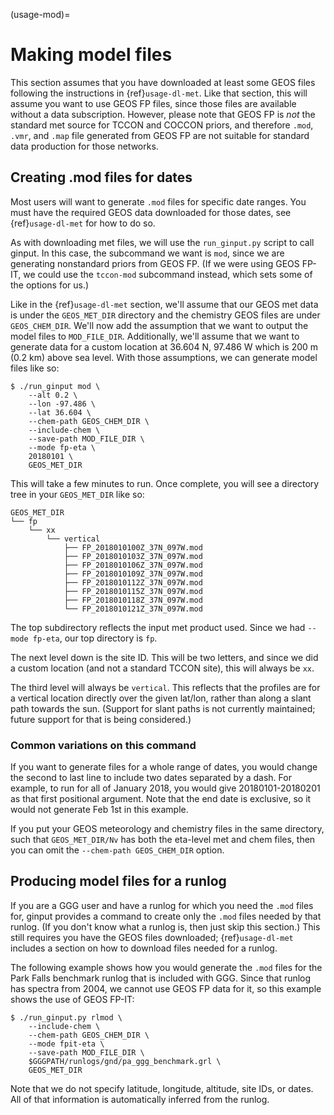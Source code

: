 (usage-mod)=
# Making model files

This section assumes that you have downloaded at least some GEOS files following the instructions in {ref}`usage-dl-met`.
Like that section, this will assume you want to use GEOS FP files, since those files are available without a data subscription.
However, please note that GEOS FP is _not_ the standard met source for TCCON and COCCON priors, and therefore `.mod`, `.vmr`, and `.map` file generated from GEOS FP are not suitable for standard data production for those networks.

## Creating .mod files for dates

Most users will want to generate `.mod` files for specific date ranges.
You must have the required GEOS data downloaded for those dates, see {ref}`usage-dl-met` for how to do so.

As with downloading met files, we will use the `run_ginput.py` script to call ginput.
In this case, the subcommand we want is `mod`, since we are generating nonstandard priors from GEOS FP.
(If we were using GEOS FP-IT, we could use the `tccon-mod` subcommand instead, which sets some of the options for us.)

Like in the {ref}`usage-dl-met` section, we'll assume that our GEOS met data is under the `GEOS_MET_DIR` directory and the chemistry GEOS files are under `GEOS_CHEM_DIR`.
We'll now add the assumption that we want to output the model files to `MOD_FILE_DIR`.
Additionally, we'll assume that we want to generate data for a custom location at 36.604 N, 97.486 W which is 200 m (0.2 km) above sea level.
With those assumptions, we can generate model files like so:

```
$ ./run_ginput mod \
    --alt 0.2 \
    --lon -97.486 \
    --lat 36.604 \
    --chem-path GEOS_CHEM_DIR \
    --include-chem \
    --save-path MOD_FILE_DIR \
    --mode fp-eta \
    20180101 \
    GEOS_MET_DIR
```

This will take a few minutes to run.
Once complete, you will see a directory tree in your `GEOS_MET_DIR` like so:

```
GEOS_MET_DIR
└── fp
    └── xx
        └── vertical
            ├── FP_2018010100Z_37N_097W.mod
            ├── FP_2018010103Z_37N_097W.mod
            ├── FP_2018010106Z_37N_097W.mod
            ├── FP_2018010109Z_37N_097W.mod
            ├── FP_2018010112Z_37N_097W.mod
            ├── FP_2018010115Z_37N_097W.mod
            ├── FP_2018010118Z_37N_097W.mod
            └── FP_2018010121Z_37N_097W.mod
```

The top subdirectory reflects the input met product used.
Since we had `--mode fp-eta`, our top directory is `fp`.

The next level down is the site ID.
This will be two letters, and since we did a custom location (and not a standard TCCON site), this will always be `xx`.

The third level will always be `vertical`.
This reflects that the profiles are for a vertical location directly over the given lat/lon, rather than along a slant path towards the sun.
(Support for slant paths is not currently maintained; future support for that is being considered.)

### Common variations on this command

If you want to generate files for a whole range of dates, you would change the second to last line to include two dates separated by a dash.
For example, to run for all of January 2018, you would give 20180101-20180201 as that first positional argument.
Note that the end date is exclusive, so it would not generate Feb 1st in this example.

If you put your GEOS meteorology and chemistry files in the same directory, such that `GEOS_MET_DIR/Nv` has both the eta-level met and chem files, then you can omit the `--chem-path GEOS_CHEM_DIR` option.

## Producing model files for a runlog

If you are a GGG user and have a runlog for which you need the `.mod` files for, ginput provides a command to create only the `.mod` files needed by that runlog.
(If you don't know what a runlog is, then just skip this section.)
This still requires you have the GEOS files downloaded; {ref}`usage-dl-met` includes a section on how to download files needed for a runlog.

The following example shows how you would generate the `.mod` files for the Park Falls benchmark runlog that is included with GGG.
Since that runlog has spectra from 2004, we cannot use GEOS FP data for it, so this example shows the use of GEOS FP-IT:

```
$ ./run_ginput.py rlmod \
    --include-chem \
    --chem-path GEOS_CHEM_DIR \
    --mode fpit-eta \
    --save-path MOD_FILE_DIR \
    $GGGPATH/runlogs/gnd/pa_ggg_benchmark.grl \
    GEOS_MET_DIR
```

Note that we do not specify latitude, longitude, altitude, site IDs, or dates.
All of that information is automatically inferred from the runlog.
